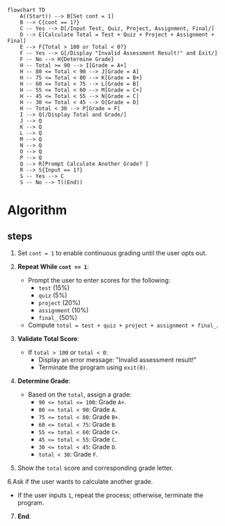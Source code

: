 ```mermaid
flowchart TD
    A((Start)) --> B[Set cont = 1]
    B --> C{cont == 1?}
    C -- Yes --> D[/Input Test, Quiz, Project, Assignment, Final/]
    D --> E[Calculate Total = Test + Quiz + Project + Assignment + Final]
    E --> F{Total > 100 or Total < 0?}
    F -- Yes --> G[/Display "Invalid Assessment Result!" and Exit/]
    F -- No --> H{Determine Grade}
    H -- Total >= 90 --> I[Grade = A+]
    H -- 80 <= Total < 90 --> J[Grade = A]
    H -- 75 <= Total < 80 --> K[Grade = B+]
    H -- 60 <= Total < 75 --> L[Grade = B]
    H -- 55 <= Total < 60 --> M[Grade = C+]
    H -- 45 <= Total < 55 --> N[Grade = C]
    H -- 30 <= Total < 45 --> O[Grade = D]
    H -- Total < 30 --> P[Grade = F]
    I --> Q[/Display Total and Grade/]
    J --> Q
    K --> Q
    L --> Q
    M --> Q
    N --> Q
    O --> Q
    P --> Q
    Q --> R[Prompt Calculate Another Grade? ]
    R --> S{Input == 1?}
    S -- Yes --> C
    S -- No --> T((End))
```

# Algorithm 
## steps

1. Set `cont = 1` to enable continuous grading until the user opts out.

2. **Repeat While `cont == 1`**:
     - Prompt the user to enter scores for the following:
       - `test` (15%)
       - `quiz` (5%)
       - `project` (20%)
       - `assignment` (10%)
       - `final_` (50%)
     - Compute `total = test + quiz + project + assignment + final_`.

3. **Validate Total Score**:
   - If `total > 100` or `total < 0`:
     - Display an error message: "Invalid assessment result!"
     - Terminate the program using `exit(0)`.

4. **Determine Grade**:
   - Based on the `total`, assign a grade:
     - `90 <= total <= 100`: Grade `A+`.
     - `80 <= total < 90`: Grade `A`.
     - `75 <= total < 80`: Grade `B+`.
     - `60 <= total < 75`: Grade `B`.
     - `55 <= total < 60`: Grade `C+`.
     - `45 <= total < 55`: Grade `C`.
     - `30 <= total < 45`: Grade `D`.
     - `total < 30`: Grade `F`.

5. Show the `total` score and corresponding grade letter.

6.Ask if the user wants to calculate another grade.
   - If the user inputs `1`, repeat the process; otherwise, terminate the program.

7. **End**.
